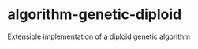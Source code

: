 algorithm-genetic-diploid
=========================

Extensible implementation of a diploid genetic algorithm
